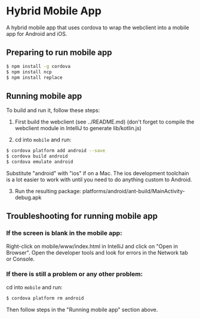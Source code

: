 Hybrid Mobile App 
=====================

A hybrid mobile app that uses cordova to wrap the webclient into a mobile app for Android and iOS.

## Preparing to run mobile app

```bash
$ npm install -g cordova
$ npm install ncp
$ npm install replace
```

## Running mobile app

To build and run it, follow these steps:

1) First build the webclient (see ../README.md) 
(don't forget to compile the webclient module in IntelliJ to generate lib/kotlin.js)

2) cd into `mobile` and run:

```bash
$ cordova platform add android --save
$ cordova build android
$ cordova emulate android
```

Substitute "android" with "ios" if on a Mac.  The ios development toolchain is a lot easier to work with until you need to do anything custom to Android.

3) Run the resulting package: platforms/android/ant-build/MainActivity-debug.apk

## Troubleshooting for running mobile app

### If the screen is blank in the mobile app:
Right-click on mobile/www/index.html in IntelliJ and click on "Open in Browser".
Open the developer tools and look for errors in the Network tab or Console.

### If there is still a problem or any other problem:
cd into `mobile` and run:
```bash
$ cordova platform rm android
```

Then follow steps in the "Running mobile app" section above. 
